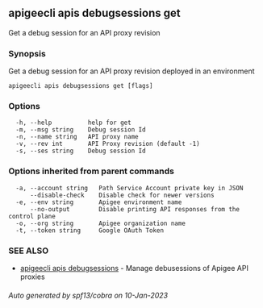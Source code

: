 ## apigeecli apis debugsessions get

Get a debug session for an API proxy revision

### Synopsis

Get a debug session for an API proxy revision deployed in an environment

```
apigeecli apis debugsessions get [flags]
```

### Options

```
  -h, --help          help for get
  -m, --msg string    Debug session Id
  -n, --name string   API proxy name
  -v, --rev int       API Proxy revision (default -1)
  -s, --ses string    Debug session Id
```

### Options inherited from parent commands

```
  -a, --account string   Path Service Account private key in JSON
      --disable-check    Disable check for newer versions
  -e, --env string       Apigee environment name
      --no-output        Disable printing API responses from the control plane
  -o, --org string       Apigee organization name
  -t, --token string     Google OAuth Token
```

### SEE ALSO

* [apigeecli apis debugsessions](apigeecli_apis_debugsessions.md)	 - Manage debusessions of Apigee API proxies

###### Auto generated by spf13/cobra on 10-Jan-2023
